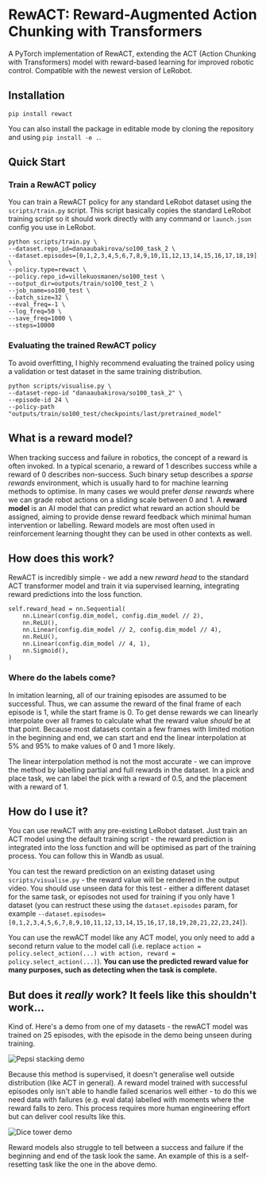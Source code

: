 # RewACT: Reward-Augmented Action Chunking with Transformers

A PyTorch implementation of RewACT, extending the ACT (Action Chunking with Transformers) model with reward-based learning for improved robotic control. Compatible with the newest version of LeRobot.

## Installation

`pip install rewact`

You can also install the package in editable mode by cloning the repository and using `pip install -e .`.

## Quick Start

### Train a RewACT policy

You can train a RewACT policy for any standard LeRobot dataset using the `scripts/train.py` script. This script basically copies the standard LeRobot training script so it should work directly with any command or `launch.json` config you use in LeRobot.

```
python scripts/train.py \
--dataset.repo_id=danaaubakirova/so100_task_2 \
--dataset.episodes=[0,1,2,3,4,5,6,7,8,9,10,11,12,13,14,15,16,17,18,19] \
--policy.type=rewact \
--policy.repo_id=villekuosmanen/so100_test \
--output_dir=outputs/train/so100_test_2 \
--job_name=so100_test \
--batch_size=32 \
--eval_freq=-1 \
--log_freq=50 \
--save_freq=1000 \
--steps=10000
```

### Evaluating the trained RewACT policy

To avoid overfitting, I highly recommend evaluating the trained policy using a validation or test dataset in the same training distribution.

```
python scripts/visualise.py \
--dataset-repo-id "danaaubakirova/so100_task_2" \
--episode-id 24 \
--policy-path "outputs/train/so100_test/checkpoints/last/pretrained_model"
```

## What is a reward model?

When tracking success and failure in robotics, the concept of a reward is often invoked. In a typical scenario, a reward of 1 describes success while a reward of 0 describes non-success. Such binary setup describes a _sparse rewards_ environment, which is usually hard to for machine learning methods to optimise. In many cases we would prefer _dense rewards_ where we can grade robot actions on a sliding scale between 0 and 1. A **reward model** is an AI model that can predict what reward an action should be assigned, aiming to provide dense reward feedback which minimal human intervention or labelling. Reward models are most often used in reinforcement learning thought they can be used in other contexts as well.

## How does this work?

RewACT is incredibly simple - we add a new _reward head_ to the standard ACT transformer model and train it via supervised learning, integrating reward predictions into the loss function.

```
self.reward_head = nn.Sequential(
    nn.Linear(config.dim_model, config.dim_model // 2),
    nn.ReLU(),
    nn.Linear(config.dim_model // 2, config.dim_model // 4),
    nn.ReLU(),
    nn.Linear(config.dim_model // 4, 1),
    nn.Sigmoid(),
)
```

### Where do the labels come?

In imitation learning, all of our training episodes are assumed to be successful. Thus, we can assume the reward of the final frame of each episode is 1, while the start frame is 0. To get dense rewards we can linearly interpolate over all frames to calculate what the reward value _should_ be at that point. Because most datasets contain a few frames with limited motion in the beginning and end, we can start and end the linear interpolation at 5% and 95% to make values of 0 and 1 more likely.

The linear interpolation method is not the most accurate - we can improve the method by labelling partial and full rewards in the dataset. In a pick and place task, we can label the pick with a reward of 0.5, and the placement with a reward of 1.

## How do I use it?

You can use rewACT with any pre-existing LeRobot dataset. Just train an ACT model using the default training script - the reward prediction is integrated into the loss function and will be optimised as part of the training process. You can follow this in Wandb as usual.

You can test the reward prediction on an existing dataset using `scripts/visualise.py` - the reward value will be rendered in the output video. You should use unseen data for this test - either a different dataset for the same task, or episodes not used for training if you only have 1 dataset (you can restruct these using the `dataset.episodes` param, for example `--dataset.episodes=[0,1,2,3,4,5,6,7,8,9,10,11,12,13,14,15,16,17,18,19,20,21,22,23,24]`).

You can use the rewACT model like any ACT model, you only need to add a second return value to the model call (i.e. replace `action = policy.select_action(...) with action, reward = policy.select_action(...)`). **You can use the predicted reward value for many purposes, such as detecting when the task is complete.**

## But does it _really_ work? It feels like this shouldn't work...

Kind of. Here's a demo from one of my datasets - the rewACT model was trained on 25 episodes, with the episode in the demo being unseen during training.

![Pepsi stacking demo](https://github.com/villekuosmanen/rewACT/blob/main/videos/pepsi_cans_rewards.gif?raw=true)

Because this method is supervised, it doesn't generalise well outside distribution (like ACT in general). A reward model trained with successful episodes only isn't able to handle failed scenarios well either - to do this we need data with failures (e.g. eval data) labelled with moments where the reward falls to zero. This process requires more human engineering effort but can deliver cool results like this.

![Dice tower demo](https://github.com/villekuosmanen/rewACT/blob/main/videos/dice_tower_rewards.gif?raw=true)

Reward models also struggle to tell between a success and failure if the beginning and end of the task look the same. An example of this is a self-resetting task like the one in the above demo.

